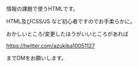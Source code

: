 情報の課題で使うHTMLです。

HTML及びCSS/JS など初心者ですのでお手柔らかに。

おかしいところ/変更したほうがいいところがあれば

https://twitter.com/azukiba10051127

までDMをお願いします。
